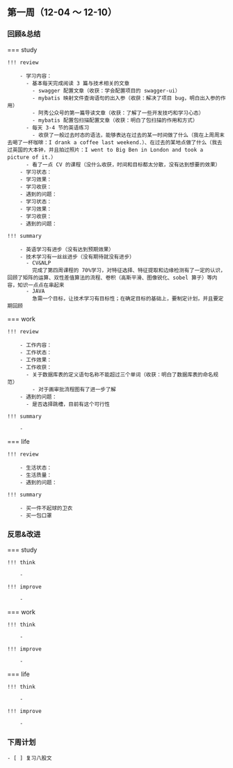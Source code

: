 ## 第一周（12-04 ～ 12-10）

### 回顾&总结

=== study

    !!! review

        - 学习内容：
          - 基本每天完成阅读 3 篇与技术相关的文章
            - swagger 配置文章（收获：学会配置项目的 swagger-ui）
            - mybatis 映射文件查询语句的出入参（收获：解决了项目 bug，明白出入参的作用）
            - 阿秀公众号的第一篇导读文章（收获：了解了一些开发技巧和学习心态）
            - mybatis 配置包扫描配置文章（收获：明白了包扫描的作用和方式）
          - 每天 3-4 节的英语练习
            - 收获了一般过去时态的语法，能够表达在过去的某一时间做了什么（我在上周周末去喝了一杯咖啡：I drank a coffee last weekend.）、在过去的某地点做了什么（我去过英国的大本钟，并且拍过照片：I went to Big Ben in London and took a picture of it.）
          - 看了一点 CV 的课程（没什么收获，时间和目标都太分散，没有达到想要的效果）
        - 学习状态：
        - 学习效果：
        - 学习收获：
        - 遇到的问题：
        - 学习状态：
        - 学习效果：
        - 学习收获：
        - 遇到的问题：

    !!! summary

        - 英语学习有进步（没有达到预期效果）
        - 技术学习有一丝丝进步（没有期待就没有进步）
          - CV&NLP
            完成了第四周课程的 70%学习，对特征选择、特征提取和边缘检测有了一定的认识，回顾了矩阵的运算、双性差值算法的流程、卷积（高斯平滑、图像锐化、sobel 算子）等内容，知识一点点在串起来
          - JAVA
            急需一个目标，让技术学习有目标性；在确定目标的基础上，要制定计划，并且要定期回顾

=== work

    !!! review

        - 工作内容：
        - 工作状态：
        - 工作效果：
        - 工作收获：
          - 关于数据库表的定义语句名称不能超过三个单词（收获：明白了数据库表的命名规范）
            - 对于画审批流程图有了进一步了解
        - 遇到的问题：
          - 是否选择跳槽，目前有这个可行性

    !!! summary

        -

=== life

    !!! review

        - 生活状态：
        - 生活质量：
        - 遇到的问题：

    !!! summary

        - 买一件不起球的卫衣
        - 买一包口罩

### 反思&改进

=== study

    !!! think

        -

    !!! improve

        -

=== work

    !!! think

        -

    !!! improve

        -

=== life

    !!! think

        -

    !!! improve

        -

### 下周计划

    - [ ] 复习八股文
